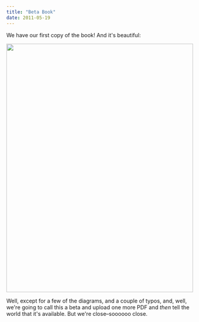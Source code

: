 ```yaml
---
title: "Beta Book"
date: 2011-05-19
---
```

We have our first copy of the book!  And it's beautiful:

<img src="@root/files/2011/05/c.jpg" width="489" height="652" class="centered">

Well, except for a few of the diagrams, and a couple of typos, and, well, we're going to call this a beta and upload one more PDF and <em>then</em> tell the world that it's available. But we're close–soooooo close.
